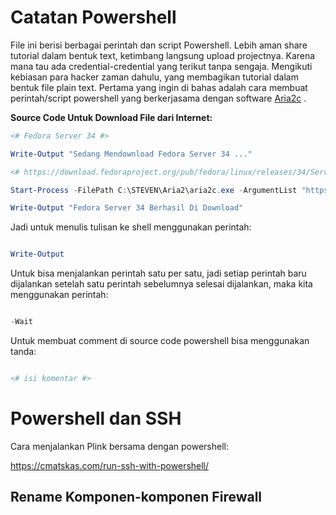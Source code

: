 # Catatan Powershell

File ini berisi berbagai perintah dan script Powershell. Lebih aman share tutorial dalam bentuk text, ketimbang langsung upload projectnya. Karena mana tau ada credential-credential yang terikut tanpa sengaja. Mengikuti kebiasan para hacker zaman dahulu, yang membagikan tutorial dalam bentuk file plain text. Pertama yang ingin di bahas adalah cara membuat perintah/script powershell yang berkerjasama dengan software [Aria2c](https://aria2.github.io/) .

**Source Code Untuk Download File dari Internet:**
```powershell
<# Fedora Server 34 #>

Write-Output "Sedang Mendownload Fedora Server 34 ..."

<# https://download.fedoraproject.org/pub/fedora/linux/releases/34/Server/x86_64/iso/Fedora-Server-dvd-x86_64-34-1.2.iso #>

Start-Process -FilePath C:\STEVEN\Aria2\aria2c.exe -ArgumentList "https://download.fedoraproject.org/pub/fedora/linux/releases/34/Server/x86_64/iso/Fedora-Server-dvd-x86_64-34-1.2.iso --max-download-limit=2000K --log=CatatDownload.txt --dir=C:\STEVEN\Torrent --summary-interval=0 --max-connection-per-server=5" -Wait

Write-Output "Fedora Server 34 Berhasil Di Download"

```
Jadi untuk menulis tulisan ke shell menggunakan perintah:

```powershell

Write-Output

```
Untuk bisa menjalankan perintah satu per satu, jadi setiap perintah baru dijalankan setelah satu perintah sebelumnya selesai dijalankan, maka kita menggunakan perintah:

```powershell

-Wait

```

Untuk membuat comment di source code powershell bisa menggunakan tanda:

```powershell

<# isi komentar #>

```

# Powershell dan SSH

Cara menjalankan Plink bersama dengan powershell:

https://cmatskas.com/run-ssh-with-powershell/



## Rename Komponen-komponen Firewall

